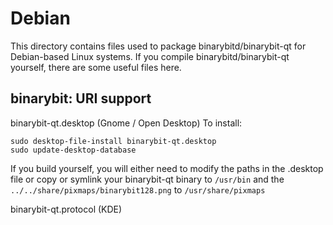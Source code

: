 
Debian
====================
This directory contains files used to package binarybitd/binarybit-qt
for Debian-based Linux systems. If you compile binarybitd/binarybit-qt yourself, there are some useful files here.

## binarybit: URI support ##


binarybit-qt.desktop  (Gnome / Open Desktop)
To install:

	sudo desktop-file-install binarybit-qt.desktop
	sudo update-desktop-database

If you build yourself, you will either need to modify the paths in
the .desktop file or copy or symlink your binarybit-qt binary to `/usr/bin`
and the `../../share/pixmaps/binarybit128.png` to `/usr/share/pixmaps`

binarybit-qt.protocol (KDE)


